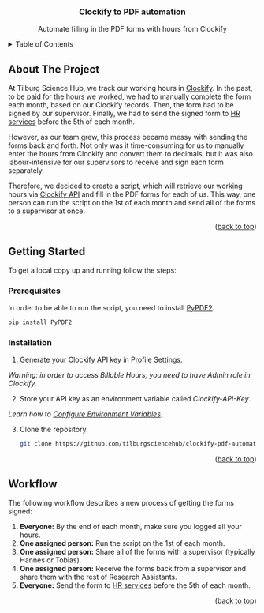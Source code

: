 <a name="readme-top"></a>
<h3 align="center">Clockify to PDF automation</h3>
<p align="center">
    Automate filling in the PDF forms with hours from Clockify
  </p>
</div>

<!-- TABLE OF CONTENTS -->
<details>
  <summary>Table of Contents</summary>
  <ol>
    <li>
      <a href="#about-the-project">About The Project</a>
    <li>
      <a href="#getting-started">Getting Started</a>
      <ul>
        <li><a href="#prerequisites">Prerequisites</a></li>
        <li><a href="#installation">Installation</a></li>
      </ul>
    </li>
    <li><a href="#workflow">Workflow</a></li>
  </ol>
</details>

<!-- ABOUT THE PROJECT -->
## About The Project
At Tilburg Science Hub, we track our working hours in [Clockify](https://clockify.me/). In the past, to be paid for the hours we worked, we had to manually complete the [form](https://www.tilburguniversity.edu/system/files/download/Hours%20under%20stand%20by%20contract%20uk.pdf) each month, based on our Clockify records. Then, the form had to be signed by our supervisor. Finally, we had to send the signed form to [HR services](hrservices@tilburguniversity.edu) before the 5th of each month.

However, as our team grew, this process became messy with sending the forms back and forth. Not only was it time-consuming for us to manually enter the hours from Clockify and convert them to decimals, but it was also labour-intensive for our supervisors to receive and sign each form separately.

Therefore, we decided to create a script, which will retrieve our working hours via [Clockify API](https://clockify.me/developers-api) and fill in the PDF forms for each of us.  This way, one person can run the script on the 1st of each month and send all of the forms to a supervisor at once.

<p align="right">(<a href="#readme-top">back to top</a>)</p>

<!-- GETTING STARTED -->
## Getting Started

To get a local copy up and running follow the steps:

### Prerequisites
In order to be able to run the script, you need to install [PyPDF2](https://pypi.org/project/PyPDF2/).

  ```sh
  pip install PyPDF2
  ```

### Installation

1. Generate your Clockify API key in [Profile Settings](https://clockify.me/user/settings).

*Warning: in order to access Billable Hours, you need to have Admin role in Clockify.*

2. Store your API key as an environment variable called *Clockify-API-Key*.

*Learn how to [Configure Environment Variables](https://tilburgsciencehub.com/building-blocks/store-and-document-your-data/store-data/environment-variables/).*

3. Clone the repository.
   ```sh
   git clone https://github.com/tilburgsciencehub/clockify-pdf-automation
   ```

<p align="right">(<a href="#readme-top">back to top</a>)</p>

<!-- WORKFLOW -->
## Workflow
The following workflow describes a new process of getting the forms signed:
1. **Everyone:** By the end of each month, make sure you logged all your hours.
2. **One assigned person:** Run the script on the 1st of each month.
3. **One assigned person:** Share all of the forms with a supervisor (typically Hannes or Tobias).
4. **One assigned person:** Receive the forms back from a supervisor and share them with the rest of Research Assistants.
5. **Everyone:** Send the form to [HR services](mailto:hrservices@tilburguniversity.edu) before the 5th of each month.

<p align="right">(<a href="#readme-top">back to top</a>)</p>